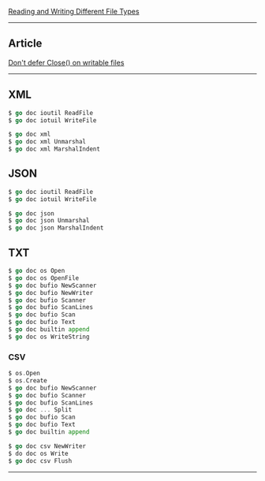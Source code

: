 
[Reading and Writing Different File Types](https://www.golangprograms.com/reading-and-writing-different-file-types.html)

***

## Article
[Don't defer Close() on writable files](https://www.joeshaw.org/dont-defer-close-on-writable-files/)

***

## XML

```go
$ go doc ioutil ReadFile
$ go doc iotuil WriteFile

$ go doc xml
$ go doc xml Unmarshal
$ go doc xml MarshalIndent
```

## JSON

```go
$ go doc ioutil ReadFile
$ go doc iotuil WriteFile

$ go doc json
$ go doc json Unmarshal
$ go doc json MarshalIndent
```

## TXT

```go
$ go doc os Open
$ go doc os OpenFile
$ go doc bufio NewScanner
$ go doc bufio NewWriter
$ go doc bufio Scanner
$ go doc bufio ScanLines
$ go doc bufio Scan
$ go doc bufio Text
$ go doc builtin append
$ go doc os WriteString

```

### CSV

```go
$ os.Open
$ os.Create
$ go doc bufio NewScanner
$ go doc bufio Scanner
$ go doc bufio ScanLines
$ go doc ... Split
$ go doc bufio Scan
$ go doc bufio Text
$ go doc builtin append

$ go doc csv NewWriter
$ do doc os Write
$ go doc csv Flush
```

***
